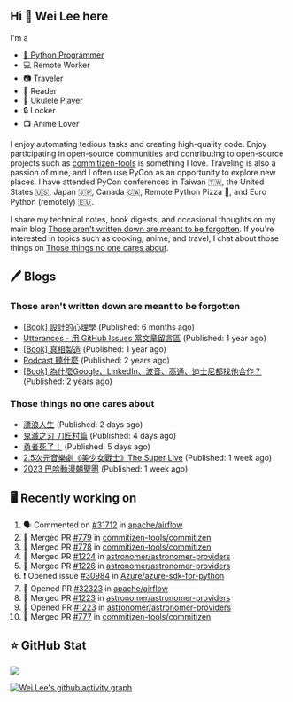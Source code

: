## Hi 👋 Wei Lee here

I'm a

* [🐍 Python Programmer](https://pycon-note.wei-lee.me/)
* 💻 Remote Worker
* [📷 Traveler](https://travlog.wei-lee.me/)
* 📖 Reader
* 🎵 Ukulele Player
* 🔒 Locker
* 📺 Anime Lover

I enjoy automating tedious tasks and creating high-quality code. Enjoy participating in open-source communities and contributing to open-source projects such as [commitizen-tools](https://github.com/commitizen-tools) is something I love. Traveling is also a passion of mine, and I often use PyCon as an opportunity to explore new places. I have attended PyCon conferences in Taiwan 🇹🇼, the United States 🇺🇸, Japan 🇯🇵, Canada 🇨🇦, Remote Python Pizza 🍕, and Euro Python (remotely) 🇪🇺.

I share my technical notes, book digests, and occasional thoughts on my main blog [Those aren't written down are meant to be forgotten](https://blog.wei-lee.me/). If you're interested in topics such as cooking, anime, and travel, I chat about those things on [Those things no one cares about](https://travlog.wei-lee.me/).

## 🖊️ Blogs

### Those aren't written down are meant to be forgotten

* [[Book] 設計的心理學](https://blog.wei-lee.me/posts/book/2023/01/the-design-of-everyday-things) (Published: 6 months ago)
* [Utterances - 用 GitHub Issues 當文章留言區](https://blog.wei-lee.me/posts/tech/2022/02/use-github-issues-as-comment-system) (Published: 1 year ago)
* [[Book] 真相製造](https://blog.wei-lee.me/posts/book/2022/02/reality-is-business) (Published: 1 year ago)
* [Podcast 聽什麼](https://blog.wei-lee.me/posts/gossiping/2021/12/podcast-i-listen-to) (Published: 2 years ago)
* [[Book] 為什麼Google、LinkedIn、波音、高通、迪士尼都找他合作？](https://blog.wei-lee.me/posts/book/2021/12/pitch-anyting) (Published: 2 years ago)

### Those things no one cares about

* [漂浪人生](https://travlog.wei-lee.me/posts/review/2023/07/Flee) (Published: 2 days ago)
* [鬼滅之刃 刀匠村篇](https://travlog.wei-lee.me/posts/review/2023/07/demon-slayer-to-the-swordsmith-village) (Published: 4 days ago)
* [勇者死了！](https://travlog.wei-lee.me/posts/review/2023/07/the-legendary-hero-is-dead) (Published: 5 days ago)
* [2.5次元音樂劇《美少女戰士》The Super Live](https://travlog.wei-lee.me/posts/review/2023/06/2-5-dimension-musical-sailor-moon-the-super-live) (Published: 1 week ago)
* [2023 巴哈動漫朝聖團](https://travlog.wei-lee.me/posts/travel/2023/06/bahamut-anime-tourism-2023) (Published: 1 week ago)

## 🖥️ Recently working on

1. 🗣 Commented on [#31712](https://github.com/apache/airflow/issues/31712) in [apache/airflow](https://github.com/apache/airflow)
2. 🎉 Merged PR [#779](https://github.com/commitizen-tools/commitizen/pull/779) in [commitizen-tools/commitizen](https://github.com/commitizen-tools/commitizen)
3. 🎉 Merged PR [#778](https://github.com/commitizen-tools/commitizen/pull/778) in [commitizen-tools/commitizen](https://github.com/commitizen-tools/commitizen)
4. 🎉 Merged PR [#1224](https://github.com/astronomer/astronomer-providers/pull/1224) in [astronomer/astronomer-providers](https://github.com/astronomer/astronomer-providers)
5. 🎉 Merged PR [#1226](https://github.com/astronomer/astronomer-providers/pull/1226) in [astronomer/astronomer-providers](https://github.com/astronomer/astronomer-providers)
6. ❗️ Opened issue [#30984](https://github.com/Azure/azure-sdk-for-python/issues/30984) in [Azure/azure-sdk-for-python](https://github.com/Azure/azure-sdk-for-python)
7. 💪 Opened PR [#32323](https://github.com/apache/airflow/pull/32323) in [apache/airflow](https://github.com/apache/airflow)
8. 🎉 Merged PR [#1223](https://github.com/astronomer/astronomer-providers/pull/1223) in [astronomer/astronomer-providers](https://github.com/astronomer/astronomer-providers)
9. 💪 Opened PR [#1223](https://github.com/astronomer/astronomer-providers/pull/1223) in [astronomer/astronomer-providers](https://github.com/astronomer/astronomer-providers)
10. 🎉 Merged PR [#777](https://github.com/commitizen-tools/commitizen/pull/777) in [commitizen-tools/commitizen](https://github.com/commitizen-tools/commitizen)


## ⭐ GitHub Stat
[![](https://github-readme-stats.vercel.app/api?username=Lee-W&show_icons=true&hide_title=true&cache_seconds=86400)](https://github.com/anuraghazra/github-readme-stats)

[![Wei Lee's github activity graph](https://github-readme-activity-graph.vercel.app/graph?username=Lee-W&theme=dracula)](https://github.com/ashutosh00710/github-readme-activity-graph)
